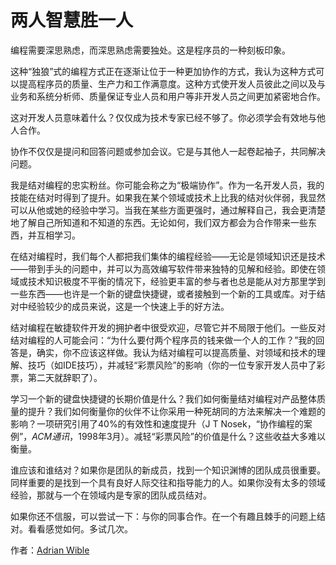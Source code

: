 # 两人智慧胜一人

编程需要深思熟虑，而深思熟虑需要独处。这是程序员的一种刻板印象。

这种“独狼”式的编程方式正在逐渐让位于一种更加协作的方式，我认为这种方式可以提高程序员的质量、生产力和工作满意度。这种方式使开发人员彼此之间以及与业务和系统分析师、质量保证专业人员和用户等非开发人员之间更加紧密地合作。

这对开发人员意味着什么？仅仅成为技术专家已经不够了。你必须学会有效地与他人合作。

协作不仅仅是提问和回答问题或参加会议。它是与其他人一起卷起袖子，共同解决问题。

我是结对编程的忠实粉丝。你可能会称之为“极端协作”。作为一名开发人员，我的技能在结对时得到了提升。如果我在某个领域或技术上比我的结对伙伴弱，我显然可以从他或她的经验中学习。当我在某些方面更强时，通过解释自己，我会更清楚地了解自己所知道和不知道的东西。无论如何，我们双方都会为合作带来一些东西，并互相学习。

在结对编程时，我们每个人都把我们集体的编程经验——无论是领域知识还是技术——带到手头的问题中，并可以为高效编写软件带来独特的见解和经验。即使在领域或技术知识极度不平衡的情况下，经验更丰富的参与者也总是能从对方那里学到一些东西——也许是一个新的键盘快捷键，或者接触到一个新的工具或库。对于结对中经验较少的成员来说，这是一个快速上手的好方法。

结对编程在敏捷软件开发的拥护者中很受欢迎，尽管它并不局限于他们。一些反对结对编程的人可能会问：“为什么要付两个程序员的钱来做一个人的工作？”我的回答是，确实，你不应该这样做。我认为结对编程可以提高质量、对领域和技术的理解、技巧（如IDE技巧），并减轻“彩票风险”的影响（你的一位专家开发人员中了彩票，第二天就辞职了）。

学习一个新的键盘快捷键的长期价值是什么？我们如何衡量结对编程对产品整体质量的提升？我们如何衡量你的伙伴不让你采用一种死胡同的方法来解决一个难题的影响？一项研究引用了40%的有效性和速度提升（J T Nosek，“协作编程的案例”，*ACM通讯*，1998年3月）。减轻“彩票风险”的价值是什么？这些收益大多难以衡量。

谁应该和谁结对？如果你是团队的新成员，找到一个知识渊博的团队成员很重要。同样重要的是找到一个具有良好人际交往和指导能力的人。如果你没有太多的领域经验，那就与一个在领域内是专家的团队成员结对。

如果你还不信服，可以尝试一下：与你的同事合作。在一个有趣且棘手的问题上结对。看看感觉如何。多试几次。

作者：[Adrian Wible](http://programmer.97things.oreilly.com/wiki/index.php/Adrian_Wible)